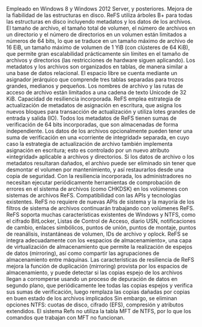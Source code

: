 Empleado en Windows 8 y Windows 2012 Server, y posteriores. Mejora de la fiabilidad de las estructuras en disco. ReFS utiliza árboles B+ para todas las estructuras en disco incluyendo metadatos y los datos de los archivos. El tamaño de archivo, el tamaño total de volumen, el número de archivos en un directorio y el número de directorios en un volumen están limitados a números de 64 bits, lo que se traduce en un tamaño máximo de archivo de 16 EiB, un tamaño máximo de volumen de 1 YiB (con clústeres de 64 KiB), que permite gran escalabilidad prácticamente sin límites en el tamaño de archivos y directorios (las restricciones de hardware siguen aplicando). Los metadatos y los archivos son organizados en tablas, de manera similar a una base de datos relacional. El espacio libre se cuenta mediante un asignador jerárquico que comprende tres tablas separadas para trozos grandes, medianos y pequeños. Los nombres de archivo y las rutas de acceso de archivo están limitados a una cadena de texto Unicode de 32 KiB.
Capacidad de resiliencia incorporada. ReFS emplea estrategia de actualización de metadatos de asignación en escritura, que asigna los nuevos bloques para transacción de actualización y utiliza lotes grandes de entrada y salida (IO). Todos los metadatos de ReFS tienen sumas de verificación de 64 bits incorporadas, que son almacenadas de forma independiente. Los datos de los archivos opcionalmente pueden tener una suma de verificación en una «corriente de integridad» separada, en cuyo caso la estrategia de actualización de archivo también implementa asignación en escritura; esto es controlado por un nuevo atributo «integridad» aplicable a archivos y directorios. Si los datos de archivo o los metadatos resultaran dañados, el archivo puede ser eliminado sin tener que desmontar el volumen por mantenimiento, y así restaurarlos desde una copia de seguridad. Con la resiliencia incorporada, los administradores no necesitan ejecutar periódicamente herramientas de comprobación de errores en el sistema de archivos (como CHKDSK) en los volúmenes con sistemas de archivos ReFS. Compatibilidad con las APIs y tecnologías existentes. ReFS no requiere de nuevas APIs de sistema y la mayoría de los filtros de sistema de archivos continuarán trabajando con volúmenes ReFS. ReFS soporta muchas características existentes de Windows y NTFS, como el cifrado BitLocker, Listas de Control de Acceso, diario USN, notificaciones de cambio, enlaces simbólicos, puntos de unión, puntos de montaje, puntos de reanálisis, instantáneas de volumen, IDs de archivo y oplock. ReFS se integra adecuadamente con los «espacios de almacenamiento», una capa de virtualización de almacenamiento que permite la realización de espejos de datos (mirroring), así como compartir las agrupaciones de almacenamiento entre máquinas. Las características de resiliencia de ReFS mejora la función de duplicación (mirroring) provista por los espacios de almacenamiento, y puede detectar si las copias espejo de los archivos llegan a corromperse usando un proceso de depuración de datos en segundo plano, que periódicamente lee todas las copias espejos y verifica sus sumas de verificación, luego remplaza las copias dañadas por copias en buen estado de los archivos implicados
Sin embargo, se eliminan opciones NTFS: cuotas de disco, cifrado (EFS), compresión y atributos extendidos. El sistema Refs no utiliza la tabla MFT de NTFS, por lo que los comandos que trabajan con MFT no funcionan.